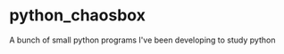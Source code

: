 python_chaosbox
===============

A bunch of small python programs I've been developing to study python